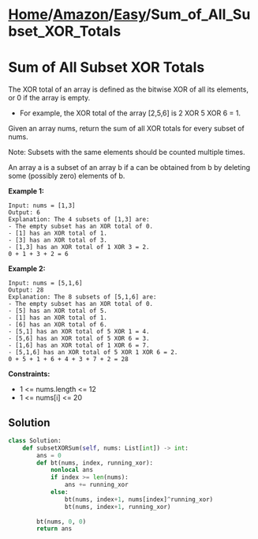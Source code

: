 # [Home](./../..)/[Amazon](./..)/[Easy](./)/Sum_of_All_Subset_XOR_Totals
<h1>Sum of All Subset XOR Totals</h1>

<p>
The XOR total of an array is defined as the bitwise XOR of all its elements, or 0 if the array is empty.
</p>

* For example, the XOR total of the array [2,5,6] is 2 XOR 5 XOR 6 = 1.
<p>
Given an array nums, return the sum of all XOR totals for every subset of nums. 

Note: Subsets with the same elements should be counted multiple times.

An array a is a subset of an array b if a can be obtained from b by deleting some (possibly zero) elements of b.
</p>

<b>Example 1:</b>

    Input: nums = [1,3]
    Output: 6
    Explanation: The 4 subsets of [1,3] are:
    - The empty subset has an XOR total of 0.
    - [1] has an XOR total of 1.
    - [3] has an XOR total of 3.
    - [1,3] has an XOR total of 1 XOR 3 = 2.
    0 + 1 + 3 + 2 = 6
    
<b>Example 2:</b>

    Input: nums = [5,1,6]
    Output: 28
    Explanation: The 8 subsets of [5,1,6] are:
    - The empty subset has an XOR total of 0.
    - [5] has an XOR total of 5.
    - [1] has an XOR total of 1.
    - [6] has an XOR total of 6.
    - [5,1] has an XOR total of 5 XOR 1 = 4.
    - [5,6] has an XOR total of 5 XOR 6 = 3.
    - [1,6] has an XOR total of 1 XOR 6 = 7.
    - [5,1,6] has an XOR total of 5 XOR 1 XOR 6 = 2.
    0 + 5 + 1 + 6 + 4 + 3 + 7 + 2 = 28

<b>Constraints:</b>

- 1 <= nums.length <= 12
- 1 <= nums[i] <= 20

<h2>Solution</h2>

```python
class Solution:
    def subsetXORSum(self, nums: List[int]) -> int:
        ans = 0
        def bt(nums, index, running_xor):
            nonlocal ans
            if index >= len(nums):
                ans += running_xor
            else:
                bt(nums, index+1, nums[index]^running_xor)
                bt(nums, index+1, running_xor)
                
        bt(nums, 0, 0)
        return ans
```
